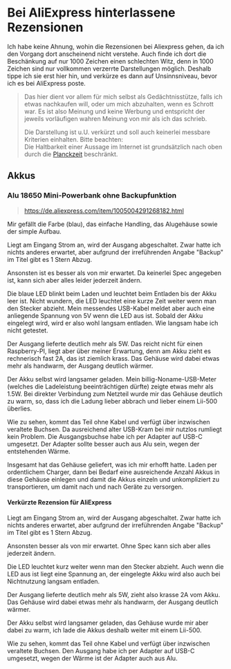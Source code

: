 # Bei AliExpress hinterlassene Rezensionen

Ich habe keine Ahnung, wohin die Rezensionen bei Aliexpress gehen, da ich den Vorgang dort anscheinend nicht verstehe.  Auch finde ich dort die Beschänkung auf nur 1000 Zeichen einen schlechten Witz, denn in 1000 Zeichen sind nur vollkommen verzerrte Darstellungen möglich.  Deshalb tippe ich sie erst hier hin, und verkürze es dann auf Unsinnsniveau, bevor ich es bei AliExpress poste.

> Das hier dient vor allem für mich selbst als Gedächtnisstütze, falls ich etwas nachkaufen will, oder um mich abzuhalten, wenn es Schrott war.
> Es ist also Meinung und keine Werbung und entspricht der jeweils vorläufigen wahren Meinung von mir als ich das schrieb.
>
> Die Darstellung ist u.U. verkürzt und soll auch keinerlei messbare Kriterien einhalten.  Bitte beachten:  
> Die Haltbarkeit einer Aussage im Internet ist grundsätzlich nach oben durch die [Planckzeit](https://de.wikipedia.de/Planck-Zeit) beschränkt.


## Akkus

### Alu 18650 Mini-Powerbank ohne Backupfunktion

> https://de.aliexpress.com/item/1005004291268182.html

Mir gefällt die Farbe (blau), das einfache Handling, das Alugehäuse sowie der simple Aufbau.

Liegt am Eingang Strom an, wird der Ausgang abgeschaltet.  Zwar hatte ich nichts anderes erwartet, aber aufgrund der irreführenden Angabe "Backup" im Titel gibt es 1 Stern Abzug.

Ansonsten ist es besser als von mir erwartet.  Da keinerlei Spec angegeben ist, kann sich aber alles leider jederzeit ändern.

Die blaue LED blinkt beim Laden und leuchtet beim Entladen bis der Akku leer ist.  Nicht wundern, die LED leuchtet eine kurze Zeit weiter wenn man den Stecker abzieht.  Mein messendes USB-Kabel meldet aber auch eine anliegende Spannung von 5V wenn die LED aus ist.  Sobald der Akku eingelegt wird, wird er also wohl langsam entladen.  Wie langsam habe ich nicht getestet.

Der Ausgang lieferte deutlich mehr als 5W.  Das reicht nicht für einen Raspberry-PI, liegt aber über meiner Erwartung, denn am Akku zieht es rechnerisch fast 2A, das ist ziemlich krass.  Das Gehäuse wird dabei etwas mehr als handwarm, der Ausgang deutlich wärmer.

Der Akku selbst wird langsamer geladen.  Mein billig-Noname-USB-Meter (welches die Ladeleistung beeinträchtigen dürfte) zeigte etwas mehr als 1.5W.  Bei direkter Verbindung zum Netzteil wurde mir das Gehäuse deutlich zu warm, so, dass ich die Ladung lieber abbrach und lieber einem Lii-500 überlies.

Wie zu sehen, kommt das Teil ohne Kabel und verfügt über inzwischen veraltete Buchsen.  Da ausreichend alter USB-Kram bei mir nutzlos rumliegt kein Problem.  Die Ausgangsbuchse habe ich per Adapter auf USB-C umgesetzt.  Der Adapter sollte besser auch aus Alu sein, wegen der entstehenden Wärme.

Insgesamt hat das Gehäuse geliefert, was ich mir erhofft hatte.  Laden per ordentlichem Charger, dann bei Bedarf eine ausreichende Anzahl Akkus in diese Gehäuse einlegen und damit die Akkus einzeln und unkompliziert zu transportieren, um damit nach und nach Geräte zu versorgen.


#### Verkürzte Rezension für AliExpress

Liegt am Eingang Strom an, wird der Ausgang abgeschaltet.  Zwar hatte ich nichts anderes erwartet, aber aufgrund der irreführenden Angabe "Backup" im Titel gibt es 1 Stern Abzug.

Ansonsten besser als von mir erwartet.  Ohne Spec kann sich aber alles jederzeit ändern.

Die LED leuchtet kurz weiter wenn man den Stecker abzieht.  Auch wenn die LED aus ist liegt eine Spannung an, der eingelegte Akku wird also auch bei Nichtnutzung langsam entladen.

Der Ausgang lieferte deutlich mehr als 5W, zieht also krasse 2A vom Akku.  Das Gehäuse wird dabei etwas mehr als handwarm, der Ausgang deutlich wärmer.

Der Akku selbst wird langsamer geladen, das Gehäuse wurde mir aber dabei zu warm, ich lade die Akkus deshalb weiter mit einem Lii-500.

Wie zu sehen, kommt das Teil ohne Kabel und verfügt über inzwischen veraltete Buchsen.  Den Ausgang habe ich per Adapter auf USB-C umgesetzt, wegen der Wärme ist der Adapter auch aus Alu.

